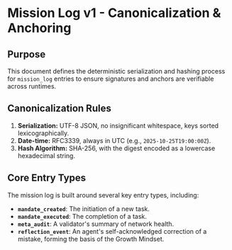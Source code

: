 # Mission Log v1 - Canonicalization & Anchoring
## Purpose
This document defines the deterministic serialization and hashing process for `mission_log` entries to ensure signatures and anchors are verifiable across runtimes.

## Canonicalization Rules
1.  **Serialization:** UTF-8 JSON, no insignificant whitespace, keys sorted lexicographically.
2.  **Date-time:** RFC3339, always in UTC (e.g., `2025-10-25T19:00:00Z`).
3.  **Hash Algorithm:** SHA-256, with the digest encoded as a lowercase hexadecimal string.

## Core Entry Types
The mission log is built around several key entry types, including:
- **`mandate_created`**: The initiation of a new task.
- **`mandate_executed`**: The completion of a task.
- **`meta_audit`**: A validator's summary of network health.
- **`reflection_event`**: An agent's self-acknowledged correction of a mistake, forming the basis of the Growth Mindset.
